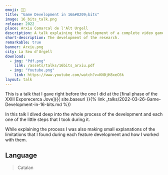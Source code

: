 ```yaml
---
emoji: 🧑‍💻
title: "Game Development in 16&#8209;bits"
image: 16_bits_talk.png
release: 2022
place: Arxiu Comarcal de l'Alt Urgell
description: A talk explaining the development of a complete video game for the Sega Mega Drive.
short-description: The development of the research.
remarkable: true
banner: Arxiu.png
city: La Seu d'Urgell
download:
  - img: "Pdf.png"
    link: /assets/talks/16bits_arxiu.pdf
  - img: "Youtube.png"
    link: https://www.youtube.com/watch?v=KN0jH8xeC6k
layout: talk
---
```


This is a talk that I gave right before the one I did at the [final phase of the XXIII Exporecerca Jove]({{ site.baseurl }}{% link _talks/2022-03-26-Game-Development-in-16-bits.md %})

In this talk I dived deep into the whole process of the development and each one of the little steps that I took during it.

While explaining the process I was also making small explanations of the limitations that I found during each feature development and how I worked with them.

## Language

> Catalan
